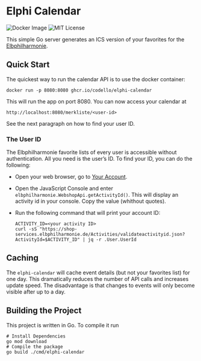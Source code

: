 # Elphi Calendar

![Docker Image](https://github.com/codello/elphi-calendar/actions/workflows/build.yml/badge.svg)
![MIT License](https://img.shields.io/github/license/codello/elphi-calendar)

This simple Go server generates an ICS version of your favorites for the [Elbphilharmonie](http://elbphilharmonie.de).

## Quick Start

The quickest way to run the calendar API is to use the docker container:

```shell
docker run -p 8080:8080 ghcr.io/codello/elphi-calendar
```

This will run the app on port 8080. You can now access your calendar at

```
http://localhost:8080/merkliste/<user-id>
```

See the next paragraph on how to find your user ID.

### The User ID

The Elbphilharmonie favorite lists of every user is accessible without authentication. All you need is the user’s ID. To find your ID, you can do the following:

- Open your web browser, go to [Your Account](https://shop.elbphilharmonie.de/de/meine-daten/).

- Open the JavaScript Console and enter `elbphilharmonie.WebshopApi.getActivityId()`. This will display an activity id in your console. Copy the value (whithout quotes).

- Run the following command that will print your account ID:
  ```shell
  ACTIVITY_ID=<your activity ID>
  curl -sS "https://shop-services.elbphilharmonie.de/Activities/validateactivityid.json?ActivityId=$ACTIVITY_ID" | jq -r .User.UserId
  ```

## Caching

The `elphi-calendar` will cache event details (but not your favorites list) for one day. This dramatically reduces the number of API calls and increases update speed. The disadvantage is that changes to events will only become visible after up to a day.

## Building the Project

This project is written in Go. To compile it run

```shell
# Install Dependencies
go mod download
# Compile the package
go build ./cmd/elphi-calendar
```

